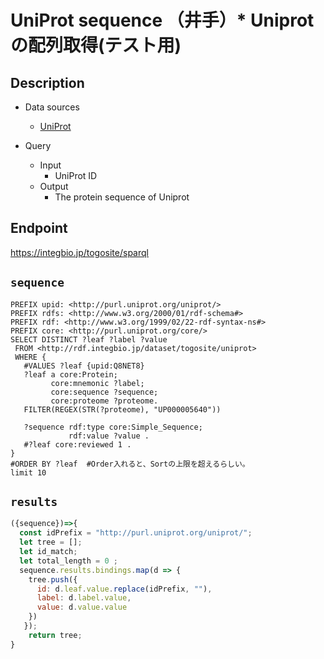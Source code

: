 # UniProt sequence （井手）* Uniprotの配列取得(テスト用) 

## Description

- Data sources
    - [UniProt](https://www.uniprot.org/)

- Query
    - Input
        - UniProt ID
    - Output
        - The protein sequence of Uniprot

## Endpoint
https://integbio.jp/togosite/sparql

## `sequence`
```sparql
PREFIX upid: <http://purl.uniprot.org/uniprot/>
PREFIX rdfs: <http://www.w3.org/2000/01/rdf-schema#>
PREFIX rdf: <http://www.w3.org/1999/02/22-rdf-syntax-ns#>
PREFIX core: <http://purl.uniprot.org/core/>
SELECT DISTINCT ?leaf ?label ?value
 FROM <http://rdf.integbio.jp/dataset/togosite/uniprot>
 WHERE {
   #VALUES ?leaf {upid:Q8NET8}
   ?leaf a core:Protein;
         core:mnemonic ?label;
         core:sequence ?sequence;
         core:proteome ?proteome.
   FILTER(REGEX(STR(?proteome), "UP000005640"))   
   
   ?sequence rdf:type core:Simple_Sequence;
             rdf:value ?value .
   #?leaf core:reviewed 1 .
}
#ORDER BY ?leaf  #Order入れると、Sortの上限を超えるらしい。
limit 10
```

## `results`

```javascript
({sequence})=>{
  const idPrefix = "http://purl.uniprot.org/uniprot/";
  let tree = [];
  let id_match;
  let total_length = 0 ;
  sequence.results.bindings.map(d => {
    tree.push({
      id: d.leaf.value.replace(idPrefix, ""),
      label: d.label.value,
      value: d.value.value
    })
   });
    return tree;
}
```